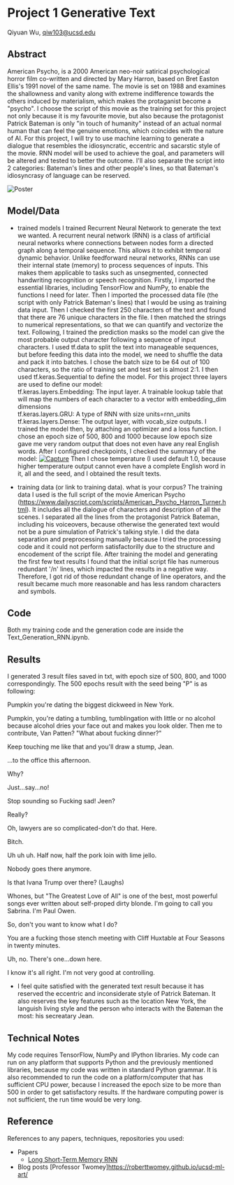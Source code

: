# Project 1 Generative Text

Qiyuan Wu, qiw103@ucsd.edu


## Abstract
American Psycho, is a 2000 American neo-noir satirical psychological horror film co-written and directed by Mary Harron, based on Bret Easton Ellis's 1991 novel of the same name. The movie is set on 1988 and examines the shallowness and vanity along with extreme indifference towards the others induced by materialism, which makes the protaganist become a "psycho". I choose the script of this movie as the training set for this project not only because it is my favourite movie, but also because the protagonist Patrick Bateman is only "in touch of humanity" instead of an actual normal human that can feel the genuine emotions, which coincides with the nature of AI. For this project, I will try to use machine learning to generate a dialogue that resembles the idiosyncratic, eccentric and sacarstic style of the movie. RNN model will be used to achieve the goal, and parameters will be altered and tested to better the outcome. I'll also separate the script into 2 categories: Bateman's lines and other people's lines, so that Bateman's idiosyncrasy of language can be reserved.

![Poster](https://m.media-amazon.com/images/M/MV5BZTM2ZGJmNjQtN2UyOS00NjcxLWFjMDktMDE2NzMyNTZlZTBiXkEyXkFqcGdeQXVyNzkwMjQ5NzM@._V1_.jpg)

## Model/Data

- trained models
I trained Recurrent Neural Network to generate the text we wanted. A recurrent neural network (RNN) is a class of artificial neural networks where connections between nodes form a directed graph along a temporal sequence. This allows it to exhibit temporal dynamic behavior. Unlike feedforward neural networks, RNNs can use their internal state (memory) to process sequences of inputs. This makes them applicable to tasks such as unsegmented, connected handwriting recognition or speech recognition. Firstly, I imported the essential libraries, including TensorFlow and NumPy, to enable the functions I need for later. Then I imported the processed data file (the script with only Patrick Bateman's lines) that I would be using as training data input. Then I checked the first 250 characters of the text and found that there are 76 unique characters in the file. I then matched the strings to numerical representations, so that we can quantify and vectorize the text. Following, I trained the prediction masks so the model can give the most probable output character following a sequence of input characters. I used tf.data to split the text into manageable sequences, but before feeding this data into the model, we need to shuffle the data and pack it into batches. I chose the batch size to be 64 out of 100 characters, so the ratio of training set and test set is almost 2:1. I then used tf.keras.Sequential to define the model. For this project three layers are used to define our model:\
   tf.keras.layers.Embedding: The input layer. A trainable lookup table that will map the numbers of each character to a vector with embedding_dim dimensions\
    tf.keras.layers.GRU: A type of RNN with size units=rnn_units\
    tf.keras.layers.Dense: The output layer, with vocab_size outputs.
I trained the model then, by attaching an optimizer and a loss function. I chose an epoch size of 500, 800 and 1000 because low epoch size gave me very random output that does not even have any real English words. After I configured checkpoints, I checked the summary of the model:
<a href="https://ibb.co/vhFwJDN"><img src="https://i.ibb.co/jzN6LHC/Capture.png" alt="Capture" border="0"></a>
Then I chose temperature (I used default 1.0, because higher temperature output cannot even have a complete English word in it, all  and the seed, and I obtained the result texts.

- training data (or link to training data). what is your corpus?
The training data I used is the full script of the movie American Psycho (https://www.dailyscript.com/scripts/American_Psycho_Harron_Turner.html). It includes all the dialogue of characters and description of all the scenes. I separated all the lines from the protagonist Patrick Bateman, including his voiceovers, because otherwise the generated text would not be a pure simulation of Patrick's talking style. I did the data separation and preprocessing manually because I tried the processing code and it could not perform satisfactorilly due to the structure and encodement of the script file. After training the model and generating the first few text results I found that the initial script file has numerous redundant '/n' lines, which impacted the results in a negative way. Therefore, I got rid of those redundant change of line operators, and the result became much more reasonable and has less random characters and symbols.
## Code

Both my training code and the generation code are inside the Text_Generation_RNN.ipynb.

## Results

I generated 3 result files saved in txt, with epoch size of 500, 800, and 1000 correspondingly.
The 500 epochs result with the seed being "P" is as following:

Pumpkin you're dating the biggest dickweed in New York.

Pumpkin, you're dating a tumbling, tumblingation with little or no alcohol because alcohol dries your face out and makes you look older. Then me to contribute, Van Patten? "What about fucking dinner?" 

Keep touching me like that and you'll draw a stump, Jean.

...to the office this afternoon.

Why?

Just...say...no!

Stop sounding so Fucking sad! Jeen?

Really?

Oh, lawyers are so complicated-don't do that. Here.

Bitch.

Uh uh uh. Half now, half the pork loin with lime jello.

Nobody goes there anymore.

Is that Ivana Trump over there? (Laughs)

Whones, but "The Greatest Love of All" is one of the best, most powerful songs ever written about self-proped dirty blonde. I'm going to call you Sabrina. I'm Paul Owen.

So, don't you want to know what I do?

You are a fucking those stench meeting with Cliff Huxtable at Four Seasons in twenty minutes.

Uh, no. There's one...down here.

I know it's all right. I'm not very good at controlling.

- I feel quite satisfied with the generated text result because it has reserved the eccentric and inconsiderate style of Patrick Bateman. It also reserves the key features such as the location New York, the languish living style and the person who interacts with the Bateman the most: his secreatary Jean.

## Technical Notes

My code requires TensorFlow, NumPy and IPython libraries. My code can run on any platform that supports Python and the previously mentioned libraries, because my code was written in standard Python grammar. It is also recommended to run the code on a platform/computer that has sufficient CPU power, because I increased the epoch size to be more than 500 in order to get satisfactory results. If the hardware computing power is not sufficient, the run time would be very long.
## Reference

References to any papers, techniques, repositories you used:
- Papers
  - [Long Short-Term Memory RNN](https://static.googleusercontent.com/media/research.google.com/en//pubs/archive/43905.pdf)
- Blog posts
 [Professor Twomey]https://roberttwomey.github.io/ucsd-ml-art/
